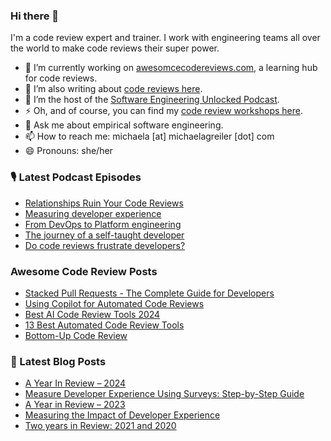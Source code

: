 ### Hi there 👋

I'm a code review expert and trainer. I work with engineering teams all over the world to make code reviews their super power.

* 🔭 I’m currently working on [awesomcecodereviews.com](https://www.awesomecodereviews.com/ "Bring me to awesomecodereviews"), a learning hub for code reviews.
* 🌱 I’m also writing about [code reviews here](https://www.michaelagreiler.com/all-posts/ "Let's read about code reviews").
* 👯 I’m the host of the [Software Engineering Unlocked Podcast](https://www.software-engineering-unlocked.com/ "Let's listen to the podcast").
* ⚡ Oh, and of course, you can find my [code review workshops here](https://www.michaelagreiler.com/workshops/ "Bring me to the code review workshop site").
* 💬 Ask me about empirical software engineering.
* 📫 How to reach me: michaela [at] michaelagreiler [dot] com 
* 😄 Pronouns: she/her


<!--
**mgreiler/mgreiler** is a ✨ _special_ ✨ repository because its `README.md` (this file) appears on your GitHub profile.

Here are some ideas to get you started:

- 🔭 I’m currently working on ...
- 🌱 I’m currently learning ...
- 👯 I’m looking to collaborate on ...
- 🤔 I’m looking for help with ...
- 💬 Ask me about ...
- 📫 How to reach me: ...
- 😄 Pronouns: ...
- ⚡ Fun fact: ...
-->


### 🎙️ Latest Podcast Episodes
<!-- PODCAST-POST-LIST:START -->
- [Relationships Ruin Your Code Reviews](https://www.software-engineering-unlocked.com/relationships-code-reviews/)
- [Measuring developer experience](https://www.software-engineering-unlocked.com/measure-developer-experience)
- [From DevOps to Platform engineering](https://www.software-engineering-unlocked.com/platform-engineering)
- [The journey of a self-taught developer](https://www.software-engineering-unlocked.com/self-taught-developer)
- [Do code reviews frustrate developers?](https://www.software-engineering-unlocked.com/emotions-software-engineering)
<!-- PODCAST-POST-LIST:END -->

### Awesome Code Review Posts
<!-- AWESOMECODEREVIEW-LIST:START -->
- [Stacked Pull Requests - The Complete Guide for Developers](https://awesomecodereviews.com/best-practices/stacked-prs/)
- [Using Copilot for Automated Code Reviews](https://awesomecodereviews.com/automation/copilot-review/)
- [Best AI Code Review Tools 2024](https://awesomecodereviews.com/tools/ai-code-review-tools/)
- [13 Best Automated Code Review Tools](https://awesomecodereviews.com/automation/automated-code-reviews/)
- [Bottom-Up Code Review](https://awesomecodereviews.com/code-reading/bottom-up-code-review/)
<!-- AWESOMECODEREVIEW-LIST:END -->

### 📩 Latest Blog Posts
<!-- BLOG-POST-LIST:START -->
- [A Year In Review – 2024](https://www.michaelagreiler.com/year-review-2024/?utm_source=rss&utm_medium=rss&utm_campaign=year-review-2024)
- [Measure Developer Experience Using Surveys: Step-by-Step Guide](https://www.michaelagreiler.com/design-developer-experience-survey/?utm_source=rss&utm_medium=rss&utm_campaign=design-developer-experience-survey)
- [A Year in Review – 2023](https://www.michaelagreiler.com/year-in-review-2023/?utm_source=rss&utm_medium=rss&utm_campaign=year-in-review-2023)
- [Measuring the Impact of Developer Experience](https://www.michaelagreiler.com/measuring-the-impact-of-developer-experience/?utm_source=rss&utm_medium=rss&utm_campaign=measuring-the-impact-of-developer-experience)
- [Two years in Review: 2021 and 2020](https://www.michaelagreiler.com/two-years-in-review-2021/?utm_source=rss&utm_medium=rss&utm_campaign=two-years-in-review-2021)
<!-- BLOG-POST-LIST:END -->
